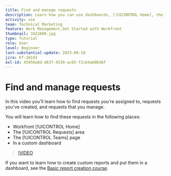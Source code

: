 ```yaml
---
title: Find and manage requests
description: Learn how you can use dashboards, [!UICONTROL Home], the [!UICONTROL Requests] area, and the [!UICONTROL Teams] page to find incoming requests made through a request queue.
activity: use
team: Technical Marketing
feature: Work Management,Get Started with Workfront
thumbnail: 3422686.jpg
type: Tutorial
role: User
level: Beginner
last-substantial-update: 2023-08-10
jira: KT-10143
exl-id: 45956a0d-d63f-4539-ac65-f2c64a60b4bf
---
```

# Find and manage requests

In this video you'll learn how to find requests you're assigned to, requests you've created, and requests that you manage.

You will learn how to find these requests in the following places:

* Workfront [!UICONTROL Home]
* The [!UICONTROL Requests] area
* The [!UICONTROL Teams] page
* In a custom dashboard


>[!VIDEO](https://video.tv.adobe.com/v/3422686/?quality=12&learn=on)

If you want to learn how to create custom reports and put them in a dashboard, see the [Basic report creation course](https://experienceleague.adobe.com/docs/workfront-course-map/using/learning-programs/basic-report-creation-program.html).
